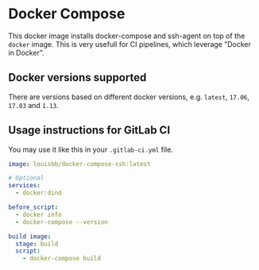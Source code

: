 # Docker Compose

This docker image installs docker-compose and ssh-agent on top of the `docker` image.
This is very usefull for CI pipelines, which leverage "Docker in Docker".

## Docker versions supported

There are versions based on different docker versions, e.g. `latest`, `17.06`, `17.03` and `1.13`.

## Usage instructions for GitLab CI

You may use it like this in your `.gitlab-ci.yml` file.

```yaml
image: louisbb/docker-compose-ssh:latest

# Optional
services:
  - docker:dind

before_script:
  - docker info
  - docker-compose --version

build image:
  stage: build
  script:
    - docker-compose build
```
